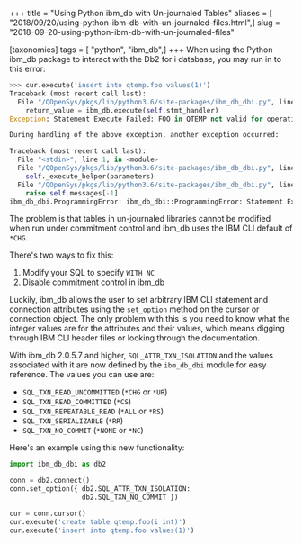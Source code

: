+++
title = "Using Python ibm_db with Un-journaled Tables"
aliases = [ "2018/09/20/using-python-ibm-db-with-un-journaled-files.html",]
slug = "2018-09-20-using-python-ibm-db-with-un-journaled-files"

[taxonomies]
tags = [ "python", "ibm_db",]
+++
When using the Python ibm_db package to interact with the Db2 for i database, you may run in to this error:

```python
>>> cur.execute('insert into qtemp.foo values(1)')
Traceback (most recent call last):
  File "/QOpenSys/pkgs/lib/python3.6/site-packages/ibm_db_dbi.py", line 1311, in _execute_helper
    return_value = ibm_db.execute(self.stmt_handler)
Exception: Statement Execute Failed: FOO in QTEMP not valid for operation. SQLSTATE=55019 SQLCODE=-7008

During handling of the above exception, another exception occurred:

Traceback (most recent call last):
  File "<stdin>", line 1, in <module>
  File "/QOpenSys/pkgs/lib/python3.6/site-packages/ibm_db_dbi.py", line 1396, in execute
    self._execute_helper(parameters)
  File "/QOpenSys/pkgs/lib/python3.6/site-packages/ibm_db_dbi.py", line 1321, in _execute_helper
    raise self.messages[-1]
ibm_db_dbi.ProgrammingError: ibm_db_dbi::ProgrammingError: Statement Execute Failed: FOO in QTEMP not valid for operation. SQLSTATE=55019 SQLCODE=-7008
```

<!-- more -->

The problem is that tables in un-journaled libraries cannot be modified when run under commitment control and ibm_db uses the IBM CLI default of `*CHG`.

There's two ways to fix this:

1. Modify your SQL to specify `WITH NC`
2. Disable commitment control in ibm_db

Luckily, ibm_db allows the user to set arbitrary IBM CLI statement and connection attributes using the `set_option` method on the cursor or connection object. The only problem with this is you need to know what the integer values are for the attributes and their values, which means digging through IBM CLI header files or looking through the documentation.

With ibm_db 2.0.5.7 and higher, `SQL_ATTR_TXN_ISOLATION` and the values associated with it are now defined by the `ibm_db_dbi` module for easy reference. The values you can use are:

- `SQL_TXN_READ_UNCOMMITTED` (`*CHG` or `*UR`)
- `SQL_TXN_READ_COMMITTED` (`*CS`)
- `SQL_TXN_REPEATABLE_READ` (`*ALL` or `*RS`)
- `SQL_TXN_SERIALIZABLE` (`*RR`)
- `SQL_TXN_NO_COMMIT` (`*NONE` or `*NC`)

Here's an example using this new functionality:

```python
import ibm_db_dbi as db2

conn = db2.connect()
conn.set_option({ db2.SQL_ATTR_TXN_ISOLATION:
                  db2.SQL_TXN_NO_COMMIT })

cur = conn.cursor()
cur.execute('create table qtemp.foo(i int)')
cur.execute('insert into qtemp.foo values(1)')
```
